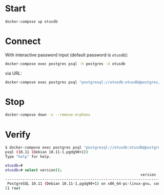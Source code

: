 # Start

```sh
docker-compose up otusdb
```

# Connect

With interactive password input (default password is `otusdb`):
```sh
docker-compose exec postgres psql -h postgres -U otusdb
```
via URL:
```sh
docker-compose exec postgres psql "postgresql://otusdb:otusdb@postgres/otusdb"
```

# Stop

```sh
docker-compose down -v --remove-orphans
```

# Verify

```bash
$ docker-compose exec postgres psql "postgresql://otusdb:otusdb@postgres/otusdb"
psql (10.11 (Debian 10.11-1.pgdg90+1))
Type "help" for help.

otusdb=#
otusdb=# select version();
                                                              version
------------------------------------------------------------------------------------------------------------------------------------
 PostgreSQL 10.11 (Debian 10.11-1.pgdg90+1) on x86_64-pc-linux-gnu, compiled by gcc (Debian 6.3.0-18+deb9u1) 6.3.0 20170516, 64-bit
(1 row)
```
